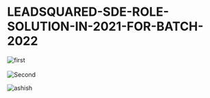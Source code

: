 # LEADSQUARED-SDE-ROLE-SOLUTION-IN-2021-FOR-BATCH-2022

![first](https://user-images.githubusercontent.com/61516051/120080279-bad4b000-c0d5-11eb-9102-32fb46ed535d.png)
<br>
<br>
![Second](https://user-images.githubusercontent.com/61516051/120080299-d8a21500-c0d5-11eb-8271-7c9f028d7b7b.png)

![ashish](https://user-images.githubusercontent.com/61516051/120091831-26496c80-c12c-11eb-842b-e4e402bac444.png)


